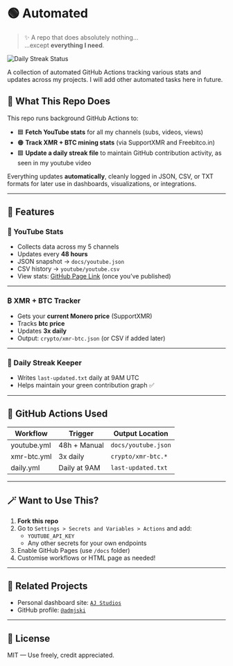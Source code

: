# 🟢 Automated

> ✨ A repo that does absolutely nothing...  
> ...except **everything I need**.

![Daily Streak Status](https://github.com/uxillary/automated/actions/workflows/daily.yml/badge.svg)

A collection of automated GitHub Actions tracking various stats and updates across my projects.
I will add other automated tasks here in future.

## 🔧 What This Repo Does

This repo runs background GitHub Actions to:

- 🟦 **Fetch YouTube stats** for all my channels (subs, videos, views)
- 🟠 **Track XMR + BTC mining stats** (via SupportXMR and Freebitco.in)
- 🟩 **Update a daily streak file** to maintain GitHub contribution activity, as seen in my youtube video

Everything updates **automatically**, cleanly logged in JSON, CSV, or TXT formats for later use in dashboards, visualizations, or integrations.

---

## 🚀 Features

### 🎥 YouTube Stats

- Collects data across my 5 channels
- Updates every **48 hours**
- JSON snapshot → `docs/youtube.json`
- CSV history → `youtube/youtube.csv`
- View stats: [GitHub Page Link](https://uxillary.github.io/automated/) (once you’ve published)

---

### ₿ XMR + BTC Tracker

- Gets your **current Monero price** (SupportXMR)
- Tracks **btc price** 
- Updates **3x daily**
- Output: `crypto/xmr-btc.json` (or CSV if added later)

---

### 📆 Daily Streak Keeper

- Writes `last-updated.txt` daily at 9AM UTC
- Helps maintain your green contribution graph ✅

---

## 🧪 GitHub Actions Used

| Workflow            | Trigger        | Output Location     |
|---------------------|----------------|----------------------|
| youtube.yml         | 48h + Manual   | `docs/youtube.json` |
| xmr-btc.yml         | 3x daily       | `crypto/xmr-btc.*`  |
| daily.yml           | Daily at 9AM   | `last-updated.txt`  |

---

## 🪄 Want to Use This?

1. **Fork this repo**
2. Go to `Settings > Secrets and Variables > Actions` and add:
   - `YOUTUBE_API_KEY`
   - Any other secrets for your own endpoints
3. Enable GitHub Pages (use `/docs` folder)
4. Customise workflows or HTML page as needed!

---

## 🔗 Related Projects

- Personal dashboard site: [`AJ Studios`](https://ajstudios.dev)
- GitHub profile: [`@admjski`](https://github.com/uxillary)

---

## 📎 License

MIT — Use freely, credit appreciated.

